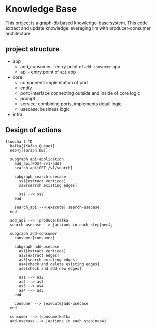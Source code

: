 # Knowledge Base
This project is a graph-db based knowledge-base system.
This code extract and update knowledge leveraging llm with producer-consumer architecture.

## project structure
- app
  - add_consumer - entry point of `add_consumer` app
  - api - entry point of `api` app
- core
  - component: implemtation of port
  - entity
  - port: interface connecting outside and inside of core logic
  - prompt
  - service: combining ports, implements detail logic
  - usecase: business logic
- infra

## Design of actions
```mermaid
flowchart TD
  kafka[(Kafka Queue)]
  neo4j[(Graph DB)]

  subgraph api-application
    add_api[POST /v1/add]
    search_api[GET /v1/search]

    subgraph search-usecase
      ss1[extract vertices]
      ss2[search existing edges]

      ss1 --> ss2
    end

    search_api -->|execute| search-usecase
  end

  add_api --> |produce|kafka
  search-usecase --> |actions in each step|neo4j

  subgraph add-consumer
    consumer[consumer]

    subgraph add-usecase
      as1[extract vertices]
      as2[extract edges]
      as3[search existing edges]
      as4[check and delete existing edges]
      as5[check and add new edges]

      as1 --> as2
      as2 --> as3
      as3 --> as4
      as4 --> as5
    end

    consumer --> |execute|add-usecase
  end

  consumer --> |consume|kafka
  add-usecase --> |actions in each step|neo4j
```
